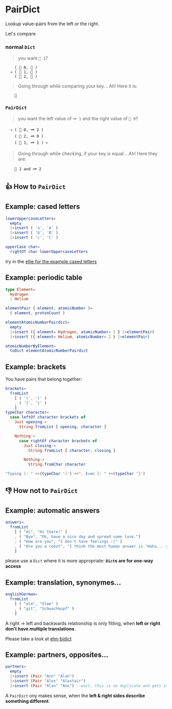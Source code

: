 # PairDict
Lookup value-pairs from the left or the right.

Let's compare


### normal `Dict`

> you want `🔑 1`?

        ( 🔑 0, 🌳 )
      → ( 🔑 1, 🍐 )
        ( 🔑 2, 🍐 )

> Going through while comparing your key... Ah! Here it is:

        🍐

### `PairDict`

> you want the left value of `🗝️ 1` and the right value of `🔑 0`?

      → ( 🔑 0, 🗝️ 2 )
        ( 🔑 2, 🗝️ 0 )
        ( 🔑 1, 🗝️ 1 ) ←

> Going through while checking, if your key is equal... Ah! Here they are:

        🔑 1 and 🗝️ 2


## 👍 How to `PairDict`

## Example: cased letters
```elm
lowerUppercaseLetters=
  empty
  |>insert ( 'a', 'A' )
  |>insert ( 'b', 'B' )
  |>insert ( 'c', 'C' )

upperCase char=
  rightOf char lowerUppercaseLetters
```
try in the [ellie for the example cased letters](https://ellie-app.com/bNNjrC6r2TWa1)

## Example: periodic table

```elm
type Element=
  Hydrogen
  | Helium

elementPair { element, atomicNumber )=
  ( element, protonCount )

elementAtomicNumberPairdict=
  empty
  |>insert ({ element= Hydrogen, atomicNumber= 1 } |>elementPair)
  |>insert ({ element= Helium, atomicNumber= 2 } |>elementPair)

atomicNumberByElement=
  toDict elementAtomicNumberPairdict
```

## Example: brackets
You have pairs that belong together:
```elm
brackets=
  fromList
    [ ( '(', ')' )
    , ( '{', '}' )
    ]
typeChar character=
  case leftOf character brackets of
    Just opening->
      String.fromList [ opening, character ]

    Nothing->
      case rightOf character brackets of
        Just closing->
          String.fromList [ character, closing ]

        Nothing->
          String.fromChar character

"Typing (: " ++(typeChar '(') ++". Even }: " ++(typeChar '}')
```

## 👎 How not to `PairDict`

## Example: automatic answers
```elm
answers=
  fromList
    [ ( "Hi", "Hi there!" )
    , ( "Bye", "Ok, have a nice day and spread some love.")
    , ( "How are you", "I don't have feelings :(" )
    , ( "Are you a robot", "I think the most human answer is 'Haha... yes'" )
    ]
```
please use a `Dict` where it is more appropriate: **`Dict`s are for one-way access**

## Example: translation, synonymes...
```elm
englishGerman=
  fromList
    [ ( "elm", "Ulme" )
    , ( "git", "Schwachkopf" )
    ]
```
A right → left and backwards relationship is only fitting,
when **left or right don't have multiple translations**.

Please take a look at [elm-bidict](https://github.com/Janiczek/elm-bidict)

## Example: partners, opposites...
```elm
partners=
  empty
  |>insert (Pair "Ann" "Alan")
  |>insert (Pair "Alex" "Alastair")
  |>insert (Pair "Alan" "Ann") --wait, this is no duplicate and gets inserted?
```
A `PairDict` ony makes sense, when the **left & right sides describe something different**.
